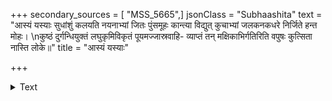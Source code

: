 +++
secondary_sources = [ "MSS_5665",]
jsonClass = "Subhaashita"
text = "आस्यं यस्याः सुधांशुं कलयति नयनाभ्यां जितः पुंसमूहः कान्त्या विद्युत् कुचाभ्यां जलकनकधरे निर्जिते हन्त मोहः।  \nकुष्ठं दुर्गन्धियुक्तं लघुकृमिविकृतं पूयमज्जास्रवाहि- व्याप्तं तन् मक्षिकाभिर्गतिरिति वपुषः कुत्सिता नास्ति लोके॥"
title = "आस्यं यस्याः"

+++

<details><summary>Text</summary>

आस्यं यस्याः सुधांशुं कलयति नयनाभ्यां जितः पुंसमूहः कान्त्या विद्युत् कुचाभ्यां जलकनकधरे निर्जिते हन्त मोहः।  
कुष्ठं दुर्गन्धियुक्तं लघुकृमिविकृतं पूयमज्जास्रवाहि- व्याप्तं तन् मक्षिकाभिर्गतिरिति वपुषः कुत्सिता नास्ति लोके॥
</details>
